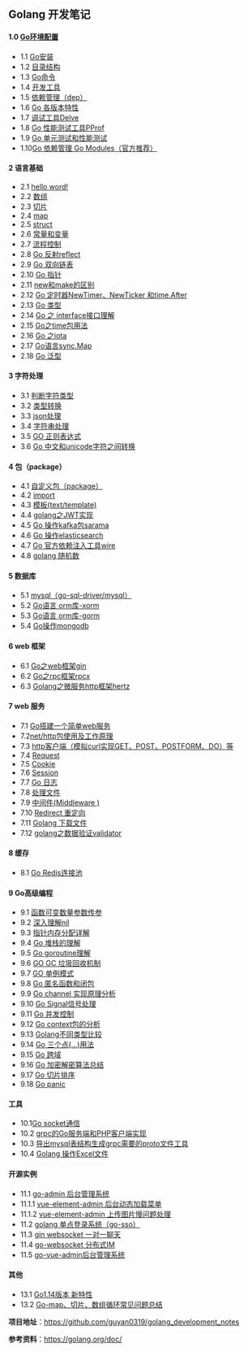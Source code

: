 ##    Golang 开发笔记



####    1.0 [**Go环境配置**](/zh/1.0.md)

- 1.1 [Go安装](/zh/1.1.md)
- 1.2 [目录结构](/zh/1.2.md)
- 1.3 [Go命令](/zh/1.3.md)
- 1.4 [开发工具](/zh/1.4.md)
- 1.5 [依赖管理（dep）](/zh/1.5.md)
- 1.6 [Go 各版本特性](/zh/1.6.md)
- 1.7 [调试工具Delve](/zh/1.7.md)
- 1.8  [Go 性能测试工具PProf](/zh/1.8.md)
- 1.9  [Go  单元测试和性能测试](/zh/1.9.md)
- 1.10[Go 依赖管理 Go Modules（官方推荐）](/zh/1.10.md)

#### 2 语言基础

- 2.1 [hello word!](/zh/2.1.md)
- 2.2 [数组](/zh/2.2.md)
- 2.3 [切片](/zh/2.3.md)
- 2.4 [map](/zh/2.4.md)
- 2.5 [struct](/zh/2.5.md)
- 2.6 [常量和变量](/zh/2.6.md)
- 2.7 [流程控制](/zh/2.7.md)
- 2.8 [Go 反射reflect](/zh/2.8.md)
- 2.9 [Go 双向链表](/zh/2.9.md)
- 2.10 [Go 指针](/zh/2.10.md)
- 2.11 [new和make的区别](/zh/2.11.md)
- 2.12 [Go 定时器NewTimer、NewTicker 和time.After](/zh/2.12.md)
- 2.13 [Go 类型](/zh/2.13.md)
- 2.14 [Go 之 interface接口理解](/zh/2.14.md)
- 2.15 [Go之time包用法](/zh/2.15.md)
- 2.16 [Go 之iota](/zh/2.16.md)
- 2.17 [Go语言sync.Map](/zh/2.17.md)
- 2.18 [Go 泛型](/zh/2.18.md)

#### 3  字符处理

- 3.1 [判断字符类型](/zh/3.1.md)
- 3.2 [类型转换](/zh/3.2.md)
- 3.3 [json处理](/zh/3.3.md)
- 3.4 [字符串处理](/zh/3.4.md)
- 3.5 [GO 正则表达式](/zh/3.5.md)
- 3.6 [Go 中文和unicode字符之间转换](/zh/3.6.md)

#### 4 包（package）

- 4.1 [自定义包（package）](/zh/4.1.md)
- 4.2  [import](/zh/4.2.md)
- 4.3 [模板(text/template)](/zh/4.3.md)
- 4.4 [ golang之JWT实现](/zh/4.4.md)
- 4.5 [ Go 操作kafka包sarama ](/zh/4.5.md)
- 4.6 [ Go 操作elasticsearch ](/zh/4.6.md)
- 4.7 [ Go 官方依赖注入工具wire](/zh/4.7.md)
- 4.8 [ golang 随机数](/zh/4.8.md)


#### 5 数据库

- 5.1 [mysql（go-sql-driver/mysql）](/zh/5.1.md)
- 5.2 [Go语言 orm库-xorm](/zh/5.2.md)
- 5.3 [Go语言 orm库-gorm](/zh/5.3.md)
- 5.4 [Go操作mongodb](/zh/5.4.md)

#### 6  web 框架

- 6.1 [Go之web框架gin](/zh/6.1.md)
- 6.2 [Go之rpc框架rpcx](/zh/6.2.md)
- 6.3 [Golang之微服务http框架hertz](/zh/6.3.md)

#### 7  web 服务

- 7.1 [Go搭建一个简单web服务](/zh/7.1.md)
- 7.2[net/http包使用及工作原理](/zh/7.2.md)
- 7.3 [http客户端（模拟curl实现GET、POST、POSTFORM、DO）等](/zh/7.3.md)
- 7.4 [Request](/zh/7.4.md)
- 7.5 [Cookie](/zh/7.5.md)
- 7.6 [Session](/zh/7.6.md)
- 7.7 [Go 日志 ](/zh/7.7.md)
- 7.8  [处理文件](/zh/7.8.md)
- 7.9 [中间件(Middleware )](/zh/7.9.md)
- 7.10 [Redirect 重定向](/zh/7.10.md)
- 7.11 [Golang 下载文件](/zh/7.11.md)
- 7.12 [golang之数据验证validator](/zh/7.12.md)

#### 8  缓存

- 8.1 [Go Redis连接池](/zh/8.1.md)

#### 9  Go高级编程

- 9.1 [函数可变数量参数传参](/zh/9.1.md)
- 9.2 [深入理解nil](/zh/9.2.md)
- 9.3 [指针内存分配详解](/zh/9.3.md)
- 9.4 [Go 堆栈的理解](/zh/9.4.md)
- 9.5 [Go  goroutine理解](/zh/9.5.md)
- 9.6 [GO GC 垃圾回收机制](/zh/9.6.md)
- 9.7 [GO 单例模式](/zh/9.7.md)
- 9.8 [Go 匿名函数和闭包](/zh/9.8.md)
- 9.9 [Go  channel 实现原理分析](/zh/9.9.md)
- 9.10 [Go Signal信号处理](/zh/9.10.md)
- 9.11 [Go 并发控制](/zh/9.11.md)
- 9.12 [Go context包的分析](/zh/9.12.md)
- 9.13 [Golang不同类型比较](/zh/9.13.md)
- 9.14 [Go 三个点(...)用法](/zh/9.14.md)
- 9.15 [Go  跨域](/zh/9.15.md)
- 9.16 [Go 加密解密算法总结 ](/zh/9.16.md)
- 9.17 [Go 切片排序](/zh/9.17.md)
- 9.18 [Go panic](/zh/9.18.md)

#### 工具

- 10.1[Go socket通信](/zh/10.1.md)
- 10.2  [grpc的Go服务端和PHP客户端实现](/zh/10.2.md)
- 10.3  [导出mysql表结构生成grpc需要的proto文件工具](/zh/10.3.md)
- 10.4 [Golang 操作Excel文件](/zh/10.4.md)

#### 开源实例

- 11.1 [go-admin 后台管理系统](https://github.com/guyan0319/go-admin)
- 11.1.1 [ vue-element-admin 后台动态加载菜单](/zh/11.1.1.md)
- 11.1.2 [vue-element-admin 上传图片慢问题处理](/zh/11.1.2.md)
- 11.2 [golang 单点登录系统（go-sso）](https://github.com/guyan0319/go-sso)
- 11.3 [gin websocket 一对一聊天](/zh/11.3.md)
- 11.4 [go-websocket 分布式IM](https://github.com/guyan0319/go-websocket)
- 11.5 [go-vue-admin后台管理系统](https://github.com/guyan0319/go-vue-admin)

#### **其他**

- 13.1 [Go1.14版本 新特性](/zh/13.1.md)
- 13.2 [Go-map、切片、数组循环常见问题总结](/zh/13.2.md)

**项目地址**：https://github.com/guyan0319/golang_development_notes

**参考资料**：https://golang.org/doc/